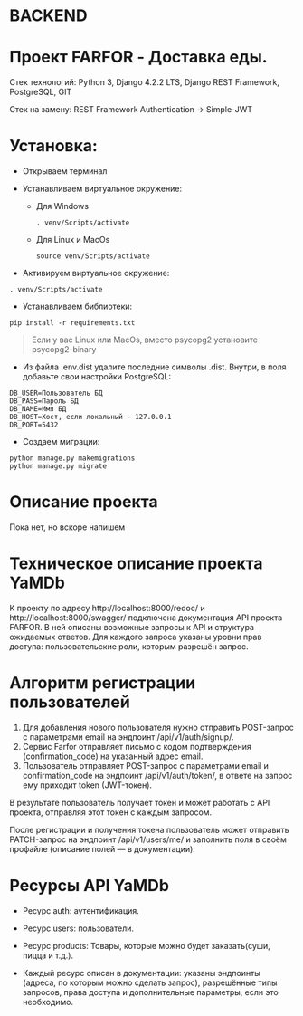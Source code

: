 # BACKEND 
# Проект FARFOR - Доставка еды.

Стек технологий: Python 3, Django 4.2.2 LTS, Django REST Framework, PostgreSQL, GIT

Стек на замену: REST Framework Authentication -> Simple-JWT

# Установка:
- Открываем терминал
- Устанавливаем виртуальное окружение:

  - Для Windows
    ```
    . venv/Scripts/activate
    ```
  - Для Linux и MacOs
    ```
    source venv/Scripts/activate
    ```

- Активируем виртуальное окружение:
```
. venv/Scripts/activate
```

- Устанавливаем библиотеки:
```
pip install -r requirements.txt
```
> Если у вас Linux или MacOs, вместо psycopg2 установите psycopg2-binary

- Из файла .env.dist удалите последние символы .dist. Внутри, в поля добавьте свои настройки PostgreSQL:

```
DB_USER=Пользователь БД
DB_PASS=Пароль БД
DB_NAME=Имя БД
DB_HOST=Хост, если локальный - 127.0.0.1
DB_PORT=5432
```

- Создаем миграции:
```
python manage.py makemigrations
python manage.py migrate
```

# Описание проекта

Пока нет, но вскоре напишем

# Техническое описание проекта YaMDb

К проекту по адресу http://localhost:8000/redoc/ и http://localhost:8000/swagger/ подключена документация API проекта FARFOR. В ней описаны возможные запросы к API и структура ожидаемых ответов. Для каждого запроса указаны уровни прав доступа: пользовательские роли, которым разрешён запрос.

# Алгоритм регистрации пользователей

1. Для добавления нового пользователя нужно отправить POST-запрос с параметрами email на эндпоинт /api/v1/auth/signup/.
2. Сервис Farfor отправляет письмо с кодом подтверждения (confirmation_code) на указанный адрес email.
3. Пользователь отправляет POST-запрос с параметрами email и confirmation_code на эндпоинт /api/v1/auth/token/, в ответе на запрос ему приходит token (JWT-токен).

В результате пользователь получает токен и может работать с API проекта, отправляя этот токен с каждым запросом.

После регистрации и получения токена пользователь может отправить PATCH-запрос на эндпоинт /api/v1/users/me/ и заполнить поля в своём профайле (описание полей — в документации).

# Ресурсы API YaMDb

  - Ресурс auth: аутентификация.
  - Ресурс users: пользователи.
  - Ресурс products: Товары, которые можно будет заказать(суши, пицца и т.д.).

  - Каждый ресурс описан в документации: указаны эндпоинты (адреса, по которым можно сделать запрос), разрешённые типы запросов, права доступа и дополнительные параметры, если это необходимо.
